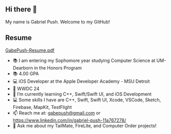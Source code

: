 ## Hi there 👋

My name is Gabriel Push. Welcome to my GitHub!

## Resume
[GabePush-Resume.pdf](https://github.com/user-attachments/files/15822284/GabePush-Resume.pdf)

- 📚 I am entering my Sophomore year studying Computer Science at UM-Dearborn in the Honors Program
- 📚 4.00 GPA
- 💻 iOS Developer at the Apple Developer Academy - MSU Detroit
-    WWDC 24
- 🌱 I’m currently learning C++, Swift/Swift UI, and iOS Development
- 💻 Some skills I have are C++, Swift, Swift UI, Xcode, VSCode, Sketch, Firebase, MapKit, TestFlight
- 📫 Reach me at: gabepush@gmail.com or https://www.linkedin.com/in/gabriel-push-11a767278/
- 💬 Ask me about my TailMate, FireLite, and Computer Order projects!


  
<!--
**gabe-push/gabe-push** is a ✨ _special_ ✨ repository because its `README.md` (this file) appears on your GitHub profile.

Here are some ideas to get you started:

- 🔭 I’m currently working on ...
- 🌱 I’m currently learning ...
- 👯 I’m looking to collaborate on ...
- 🤔 I’m looking for help with ...
- 💬 Ask me about ...
- 📫 How to reach me: ...
- 😄 Pronouns: ...
- ⚡ Fun fact: ...
-->
